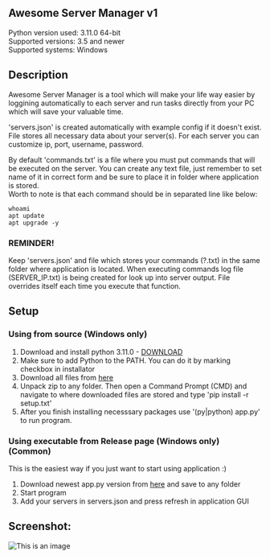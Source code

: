 ## Awesome Server Manager v1
Python version used: 3.11.0 64-bit  
Supported versions: 3.5 and newer  
Supported systems: Windows

## Description
Awesome Server Manager is a tool which will make your life way easier by loggining automatically to each server and run tasks directly from your PC which will save your valuable time.  
  
'servers.json' is created automatically with example config if it doesn't exist. File stores all necessary data about your server(s). For each server you can customize ip, port, username, password.

By default 'commands.txt' is a file where you must put commands that will be executed on the server. You can create any text file, just remember to set name of it in correct form and be sure to place it in folder where application is stored.  
Worth to note is that each command should be in separated line like below:
```
whoami
apt update
apt upgrade -y
```
### REMINDER!
Keep 'servers.json' and file which stores your commands (?.txt) in the same folder where application is located.
When executing commands log file (SERVER_IP.txt) is being created for look up into server output. File overrides itself each time you execute that function.

## Setup
### Using from source (Windows only)
1. Download and install python 3.11.0 - [DOWNLOAD](https://www.python.org/downloads/release/python-3110/)
2. Make sure to add Python to the PATH. You can do it by marking checkbox in installator
3. Download all files from [here](https://github.com/OpsecGuy/Awesome-Server-Manager/archive/refs/heads/main.zip)
4. Unpack zip to any folder. Then open a Command Prompt (CMD) and navigate to where downloaded files are stored and type 'pip install -r setup.txt'
5. After you finish installing necesssary packages use '(py|python) app.py' to run program.
### Using executable from Release page (Windows only) (Common)
This is the easiest way if you just want to start using application :)
1. Download newest app.py version from [here](https://github.com/OpsecGuy/Awesome-Server-Manager/releases) and save to any folder
2. Start program
3. Add your servers in servers.json and press refresh in application GUI

## Screenshot:
![This is an image](https://i.imgur.com/jwfz5Wi.png)
